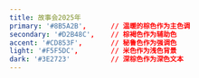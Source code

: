 ```yaml
---
title: 故事会2025年
primary: '#8B5A2B',      // 温暖的棕色作为主色调
secondary: '#D2B48C',    // 棕褐色作为辅助色
accent: '#CD853F',       // 秘鲁色作为强调色
light: '#F5F5DC',        // 米色作为浅色背景
dark: '#3E2723'          // 深棕色作为深色文本
---
```

